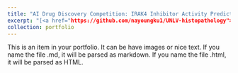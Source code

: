 ```yaml
---
title: "AI Drug Discovery Competition: IRAK4 Inhibitor Activity Prediction"
excerpt: "[<a href="https://github.com/nayoungku1/UNLV-histopathology">PPT</a>]<br/><img src='/images/poster.JPG'>"
collection: portfolio
---
```


This is an item in your portfolio. It can be have images or nice text. If you name the file .md, it will be parsed as markdown. If you name the file .html, it will be parsed as HTML. 
